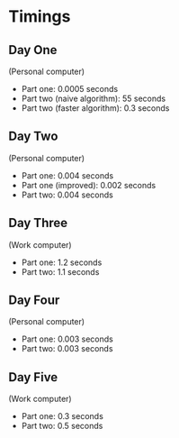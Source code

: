 # Timings

## Day One

(Personal computer)

* Part one: 0.0005 seconds
* Part two (naive algorithm): 55 seconds
* Part two (faster algorithm): 0.3 seconds

## Day Two

(Personal computer)

* Part one: 0.004 seconds
* Part one (improved): 0.002 seconds
* Part two: 0.004 seconds

## Day Three

(Work computer)

* Part one: 1.2 seconds
* Part two: 1.1 seconds

## Day Four

(Personal computer)

* Part one: 0.003 seconds
* Part two: 0.003 seconds

## Day Five

(Work computer)

* Part one: 0.3 seconds
* Part two: 0.5 seconds
